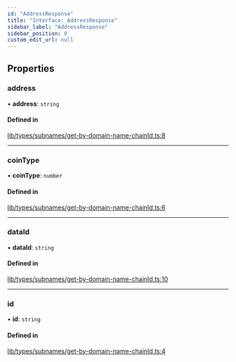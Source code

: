 ```yaml
---
id: "AddressResponse"
title: "Interface: AddressResponse"
sidebar_label: "AddressResponse"
sidebar_position: 0
custom_edit_url: null
---
```


## Properties

### address

• **address**: `string`

#### Defined in

[lib/types/subnames/get-by-domain-name-chainId.ts:8](https://github.com/JustaName-id/JustaName-sdk/blob/5718518/packages/@justaname.id/sdk/src/lib/types/subnames/get-by-domain-name-chainId.ts#L8)

___

### coinType

• **coinType**: `number`

#### Defined in

[lib/types/subnames/get-by-domain-name-chainId.ts:6](https://github.com/JustaName-id/JustaName-sdk/blob/5718518/packages/@justaname.id/sdk/src/lib/types/subnames/get-by-domain-name-chainId.ts#L6)

___

### dataId

• **dataId**: `string`

#### Defined in

[lib/types/subnames/get-by-domain-name-chainId.ts:10](https://github.com/JustaName-id/JustaName-sdk/blob/5718518/packages/@justaname.id/sdk/src/lib/types/subnames/get-by-domain-name-chainId.ts#L10)

___

### id

• **id**: `string`

#### Defined in

[lib/types/subnames/get-by-domain-name-chainId.ts:4](https://github.com/JustaName-id/JustaName-sdk/blob/5718518/packages/@justaname.id/sdk/src/lib/types/subnames/get-by-domain-name-chainId.ts#L4)
